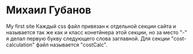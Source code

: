 # Михаил Губанов
My first site
Каждый css файл привязан к отдельной секции сайта и называется так же как и класс конетйнера этой секции, но за место "-" я делал первую букву следующего слова заглавной. Для секции "cost-calculation" файл называется "costCalc".
